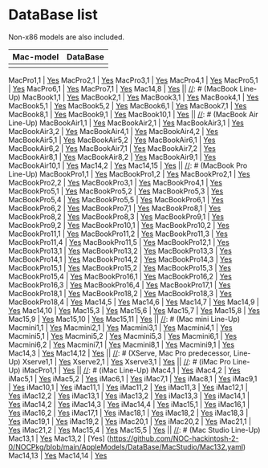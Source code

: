 DataBase list
=============
Non-x86 models are also included.

| Mac-model | DataBase |
|:----------|:---------|
||
[//]: # (Mac Pro Line-Up)
MacPro1,1 | [Yes](https://github.com/acidanthera/OpenCorePkg/blob/master/AppleModels/DataBase/MacPro/MP11.yaml)
MacPro2,1 | [Yes](https://github.com/acidanthera/OpenCorePkg/blob/master/AppleModels/DataBase/MacPro/MP21.yaml)
MacPro3,1 | [Yes](https://github.com/acidanthera/OpenCorePkg/blob/master/AppleModels/DataBase/MacPro/MP31.yaml)
MacPro4,1 | [Yes](https://github.com/acidanthera/OpenCorePkg/blob/master/AppleModels/DataBase/MacPro/MP41.yaml)
MacPro5,1 | [Yes](https://github.com/acidanthera/OpenCorePkg/blob/master/AppleModels/DataBase/MacPro/MP51.yaml)
MacPro6,1 | [Yes](https://github.com/acidanthera/OpenCorePkg/blob/master/AppleModels/DataBase/MacPro/MP61.yaml)
MacPro7,1 | [Yes](https://github.com/acidanthera/OpenCorePkg/blob/master/AppleModels/DataBase/MacPro/MP71.yaml)
Mac14,8 | [Yes](https://github.com/NOC-hackintosh-2-0/NOCPkg/blob/main/AppleModels/DataBase/MacPro/Mac148.yaml)
||
[//]: # (MacBook Line-Up)
MacBook1,1 | [Yes](https://github.com/acidanthera/OpenCorePkg/blob/master/AppleModels/DataBase/MacBook/MB11.yaml)
MacBook2,1 | [Yes](https://github.com/acidanthera/OpenCorePkg/blob/master/AppleModels/DataBase/MacBook/MB21.yaml)
MacBook3,1 | [Yes](https://github.com/acidanthera/OpenCorePkg/blob/master/AppleModels/DataBase/MacBook/MB31.yaml)
MacBook4,1 | [Yes](https://github.com/acidanthera/OpenCorePkg/blob/master/AppleModels/DataBase/MacBook/MB41.yaml)
MacBook5,1 | [Yes](https://github.com/acidanthera/OpenCorePkg/blob/master/AppleModels/DataBase/MacBook/MB51.yaml)
MacBook5,2 | [Yes](https://github.com/acidanthera/OpenCorePkg/blob/master/AppleModels/DataBase/MacBook/MB52.yaml)
MacBook6,1 | [Yes](https://github.com/acidanthera/OpenCorePkg/blob/master/AppleModels/DataBase/MacBook/MB61.yaml)
MacBook7,1 | [Yes](https://github.com/acidanthera/OpenCorePkg/blob/master/AppleModels/DataBase/MacBook/MB71.yaml)
MacBook8,1 | [Yes](https://github.com/acidanthera/OpenCorePkg/blob/master/AppleModels/DataBase/MacBook/MB81.yaml)
MacBook9,1 | [Yes](https://github.com/acidanthera/OpenCorePkg/blob/master/AppleModels/DataBase/MacBook/MB91.yaml)
MacBook10,1 | [Yes](https://github.com/acidanthera/OpenCorePkg/blob/master/AppleModels/DataBase/MacBook/MB101.yaml)
||
[//]: # (MacBook Air Line-Up)
MacBookAir1,1 | [Yes](https://github.com/acidanthera/OpenCorePkg/blob/master/AppleModels/DataBase/MacBookAir/MBA11.yaml)
MacBookAir2,1 | [Yes](https://github.com/acidanthera/OpenCorePkg/blob/master/AppleModels/DataBase/MacBookAir/MBA21.yaml)
MacBookAir3,1 | [Yes](https://github.com/acidanthera/OpenCorePkg/blob/master/AppleModels/DataBase/MacBookAir/MBA31.yaml)
MacBookAir3,2 | [Yes](https://github.com/acidanthera/OpenCorePkg/blob/master/AppleModels/DataBase/MacBookAir/MBA32.yaml)
MacBookAir4,1 | [Yes](https://github.com/acidanthera/OpenCorePkg/blob/master/AppleModels/DataBase/MacBookAir/MBA41.yaml)
MacBookAir4,2 | [Yes](https://github.com/acidanthera/OpenCorePkg/blob/master/AppleModels/DataBase/MacBookAir/MBA42.yaml)
MacBookAir5,1 | [Yes](https://github.com/acidanthera/OpenCorePkg/blob/master/AppleModels/DataBase/MacBookAir/MBA51.yaml)
MacBookAir5,2 | [Yes](https://github.com/acidanthera/OpenCorePkg/blob/master/AppleModels/DataBase/MacBookAir/MBA52.yaml)
MacBookAir6,1 | [Yes](https://github.com/acidanthera/OpenCorePkg/blob/master/AppleModels/DataBase/MacBookAir/MBA61.yaml)
MacBookAir6,2 | [Yes](https://github.com/acidanthera/OpenCorePkg/blob/master/AppleModels/DataBase/MacBookAir/MBA62.yaml)
MacBookAir7,1 | [Yes](https://github.com/acidanthera/OpenCorePkg/blob/master/AppleModels/DataBase/MacBookAir/MBA71.yaml)
MacBookAir7,2 | [Yes](https://github.com/acidanthera/OpenCorePkg/blob/master/AppleModels/DataBase/MacBookAir/MBA72.yaml)
MacBookAir8,1 | [Yes](https://github.com/acidanthera/OpenCorePkg/blob/master/AppleModels/DataBase/MacBookAir/MBA81.yaml)
MacBookAir8,2 | [Yes](https://github.com/acidanthera/OpenCorePkg/blob/master/AppleModels/DataBase/MacBookAir/MBA82.yaml)
MacBookAir9,1 | [Yes](https://github.com/acidanthera/OpenCorePkg/blob/master/AppleModels/DataBase/MacBookAir/MBA91.yaml)
MacBookAir10,1 | [Yes](https://github.com/NOC-hackintosh-2-0/NOCPkg/blob/main/AppleModels/DataBase/MacBookAir/MacBookAir101.yaml)
Mac14,2 | [Yes](https://github.com/NOC-hackintosh-2-0/NOCPkg/blob/main/AppleModels/DataBase/MacBookAir/Mac142.yaml)
Mac14,15 | [Yes](https://github.com/NOC-hackintosh-2-0/NOCPkg/blob/main/AppleModels/DataBase/MacBookAir/Mac1415.yaml)
||
[//]: # (MacBook Pro Line-Up)
MacBookPro1,1 | [Yes](https://github.com/acidanthera/OpenCorePkg/blob/master/AppleModels/DataBase/MacBookPro/MBP11.yaml)
MacBookPro1,2 | [Yes](https://github.com/acidanthera/OpenCorePkg/blob/master/AppleModels/DataBase/MacBookPro/MBP12.yaml)
MacBookPro2,1 | [Yes](https://github.com/acidanthera/OpenCorePkg/blob/master/AppleModels/DataBase/MacBookPro/MBP21.yaml)
MacBookPro2,2 | [Yes](https://github.com/acidanthera/OpenCorePkg/blob/master/AppleModels/DataBase/MacBookPro/MBP22.yaml)
MacBookPro3,1 | [Yes](https://github.com/acidanthera/OpenCorePkg/blob/master/AppleModels/DataBase/MacBookPro/MBP31.yaml)
MacBookPro4,1 | [Yes](https://github.com/acidanthera/OpenCorePkg/blob/master/AppleModels/DataBase/MacBookPro/MBP41.yaml)
MacBookPro5,1 | [Yes](https://github.com/acidanthera/OpenCorePkg/blob/master/AppleModels/DataBase/MacBookPro/MBP51.yaml)
MacBookPro5,2 | [Yes](https://github.com/acidanthera/OpenCorePkg/blob/master/AppleModels/DataBase/MacBookPro/MBP52.yaml)
MacBookPro5,3 | [Yes](https://github.com/acidanthera/OpenCorePkg/blob/master/AppleModels/DataBase/MacBookPro/MBP53.yaml)
MacBookPro5,4 | [Yes](https://github.com/acidanthera/OpenCorePkg/blob/master/AppleModels/DataBase/MacBookPro/MBP54.yaml)
MacBookPro5,5 | [Yes](https://github.com/acidanthera/OpenCorePkg/blob/master/AppleModels/DataBase/MacBookPro/MBP55.yaml)
MacBookPro6,1 | [Yes](https://github.com/acidanthera/OpenCorePkg/blob/master/AppleModels/DataBase/MacBookPro/MBP61.yaml)
MacBookPro6,2 | [Yes](https://github.com/acidanthera/OpenCorePkg/blob/master/AppleModels/DataBase/MacBookPro/MBP62.yaml)
MacBookPro7,1 | [Yes](https://github.com/acidanthera/OpenCorePkg/blob/master/AppleModels/DataBase/MacBookPro/MBP71.yaml)
MacBookPro8,1 | [Yes](https://github.com/acidanthera/OpenCorePkg/blob/master/AppleModels/DataBase/MacBookPro/MBP81.yaml)
MacBookPro8,2 | [Yes](https://github.com/acidanthera/OpenCorePkg/blob/master/AppleModels/DataBase/MacBookPro/MBP82.yaml)
MacBookPro8,3 | [Yes](https://github.com/acidanthera/OpenCorePkg/blob/master/AppleModels/DataBase/MacBookPro/MBP83.yaml)
MacBookPro9,1 | [Yes](https://github.com/acidanthera/OpenCorePkg/blob/master/AppleModels/DataBase/MacBookPro/MBP91.yaml)
MacBookPro9,2 | [Yes](https://github.com/acidanthera/OpenCorePkg/blob/master/AppleModels/DataBase/MacBookPro/MBP91.yaml)
MacBookPro10,1 | [Yes](https://github.com/acidanthera/OpenCorePkg/blob/master/AppleModels/DataBase/MacBookPro/MBP101.yaml)
MacBookPro10,2 | [Yes](https://github.com/acidanthera/OpenCorePkg/blob/master/AppleModels/DataBase/MacBookPro/MBP102.yaml)
MacBookPro11,1 | [Yes](https://github.com/acidanthera/OpenCorePkg/blob/master/AppleModels/DataBase/MacBookPro/MBP111.yaml)
MacBookPro11,2 | [Yes](https://github.com/acidanthera/OpenCorePkg/blob/master/AppleModels/DataBase/MacBookPro/MBP112.yaml)
MacBookPro11,3 | [Yes](https://github.com/acidanthera/OpenCorePkg/blob/master/AppleModels/DataBase/MacBookPro/MBP113.yaml)
MacBookPro11,4 | [Yes](https://github.com/acidanthera/OpenCorePkg/blob/master/AppleModels/DataBase/MacBookPro/MBP114.yaml)
MacBookPro11,5 | [Yes](https://github.com/acidanthera/OpenCorePkg/blob/master/AppleModels/DataBase/MacBookPro/MBP115.yaml)
MacBookPro12,1 | [Yes](https://github.com/acidanthera/OpenCorePkg/blob/master/AppleModels/DataBase/MacBookPro/MBP121.yaml)
MacBookPro13,1 | [Yes](https://github.com/acidanthera/OpenCorePkg/blob/master/AppleModels/DataBase/MacBookPro/MBP131.yaml)
MacBookPro13,2 | [Yes](https://github.com/acidanthera/OpenCorePkg/blob/master/AppleModels/DataBase/MacBookPro/MBP132.yaml)
MacBookPro13,3 | [Yes](https://github.com/acidanthera/OpenCorePkg/blob/master/AppleModels/DataBase/MacBookPro/MBP133.yaml)
MacBookPro14,1 | [Yes](https://github.com/acidanthera/OpenCorePkg/blob/master/AppleModels/DataBase/MacBookPro/MBP141.yaml)
MacBookPro14,2 | [Yes](https://github.com/acidanthera/OpenCorePkg/blob/master/AppleModels/DataBase/MacBookPro/MBP142.yaml)
MacBookPro14,3 | [Yes](https://github.com/acidanthera/OpenCorePkg/blob/master/AppleModels/DataBase/MacBookPro/MBP143.yaml)
MacBookPro15,1 | [Yes](https://github.com/acidanthera/OpenCorePkg/blob/master/AppleModels/DataBase/MacBookPro/MBP151.yaml)
MacBookPro15,2 | [Yes](https://github.com/acidanthera/OpenCorePkg/blob/master/AppleModels/DataBase/MacBookPro/MBP152.yaml)
MacBookPro15,3 | [Yes](https://github.com/acidanthera/OpenCorePkg/blob/master/AppleModels/DataBase/MacBookPro/MBP153.yaml)
MacBookPro15,4 | [Yes](https://github.com/acidanthera/OpenCorePkg/blob/master/AppleModels/DataBase/MacBookPro/MBP154.yaml)
MacBookPro16,1 | [Yes](https://github.com/acidanthera/OpenCorePkg/blob/master/AppleModels/DataBase/MacBookPro/MBP161.yaml)
MacBookPro16,2 | [Yes](https://github.com/acidanthera/OpenCorePkg/blob/master/AppleModels/DataBase/MacBookPro/MBP162.yaml)
MacBookPro16,3 | [Yes](https://github.com/acidanthera/OpenCorePkg/blob/master/AppleModels/DataBase/MacBookPro/MBP163.yaml)
MacBookPro16,4 | [Yes](https://github.com/acidanthera/OpenCorePkg/blob/master/AppleModels/DataBase/MacBookPro/MBP164.yaml)
MacBookPro17,1 | [Yes](https://github.com/NOC-hackintosh-2-0/NOCPkg/blob/main/AppleModels/DataBase/MacBookPro/MacBookPro171.yaml)
MacBookPro18,1 | [Yes](https://github.com/NOC-hackintosh-2-0/NOCPkg/blob/main/AppleModels/DataBase/MacBookPro/MacBookPro181.yaml)
MacBookPro18,2 | [Yes](https://github.com/NOC-hackintosh-2-0/NOCPkg/blob/main/AppleModels/DataBase/MacBookPro/MacBookPro182.yaml)
MacBookPro18,3 | [Yes](https://github.com/NOC-hackintosh-2-0/NOCPkg/blob/main/AppleModels/DataBase/MacBookPro/MacBookPro183.yaml)
MacBookPro18,4 | [Yes](https://github.com/NOC-hackintosh-2-0/NOCPkg/blob/main/AppleModels/DataBase/MacBookPro/MacBookPro184.yaml)
Mac14,5 | [Yes](https://github.com/NOC-hackintosh-2-0/NOCPkg/blob/main/AppleModels/DataBase/MacBookPro/Mac145.yaml)
Mac14,6 | [Yes](https://github.com/NOC-hackintosh-2-0/NOCPkg/blob/main/AppleModels/DataBase/MacBookPro/Mac146.yaml)
Mac14,7 | [Yes](https://github.com/NOC-hackintosh-2-0/NOCPkg/blob/main/AppleModels/DataBase/MacBookPro/Mac147.yaml)
Mac14,9 | [Yes](https://github.com/NOC-hackintosh-2-0/NOCPkg/blob/main/AppleModels/DataBase/MacBookPro/Mac149.yaml)
Mac14,10 | [Yes](https://github.com/NOC-hackintosh-2-0/NOCPkg/blob/main/AppleModels/DataBase/MacBookPro/Mac1410.yaml)
Mac15,3 | [Yes](https://github.com/NOC-hackintosh-2-0/NOCPkg/blob/main/AppleModels/DataBase/MacBookPro/Mac153.yaml)
Mac15,6 | [Yes](https://github.com/NOC-hackintosh-2-0/NOCPkg/blob/main/AppleModels/DataBase/MacBookPro/Mac156.yaml)
Mac15,7 | [Yes](https://github.com/NOC-hackintosh-2-0/NOCPkg/blob/main/AppleModels/DataBase/MacBookPro/Mac157.yaml)
Mac15,8 | [Yes](https://github.com/NOC-hackintosh-2-0/NOCPkg/blob/main/AppleModels/DataBase/MacBookPro/Mac158.yaml)
Mac15,9 | [Yes](https://github.com/NOC-hackintosh-2-0/NOCPkg/blob/main/AppleModels/DataBase/MacBookPro/Mac159.yaml)
Mac15,10 | [Yes](https://github.com/NOC-hackintosh-2-0/NOCPkg/blob/main/AppleModels/DataBase/MacBookPro/Mac1510.yaml)
Mac15,11 | [Yes](https://github.com/NOC-hackintosh-2-0/NOCPkg/blob/main/AppleModels/DataBase/MacBookPro/Mac1511.yaml)
||
[//]: # (Mac mini Line-Up)
Macmini1,1 | [Yes](https://github.com/acidanthera/OpenCorePkg/blob/master/AppleModels/DataBase/Macmini/MM11.yaml)
Macmini2,1 | [Yes](https://github.com/acidanthera/OpenCorePkg/blob/master/AppleModels/DataBase/Macmini/MM21.yaml)
Macmini3,1 | [Yes](https://github.com/acidanthera/OpenCorePkg/blob/master/AppleModels/DataBase/Macmini/MM31.yaml)
Macmini4,1 | [Yes](https://github.com/acidanthera/OpenCorePkg/blob/master/AppleModels/DataBase/Macmini/MM41.yaml)
Macmini5,1 | [Yes](https://github.com/acidanthera/OpenCorePkg/blob/master/AppleModels/DataBase/Macmini/MM51.yaml)
Macmini5,2 | [Yes](https://github.com/acidanthera/OpenCorePkg/blob/master/AppleModels/DataBase/Macmini/MM52.yaml)
Macmini5,3 | [Yes](https://github.com/acidanthera/OpenCorePkg/blob/master/AppleModels/DataBase/Macmini/MM53.yaml)
Macmini6,1 | [Yes](https://github.com/acidanthera/OpenCorePkg/blob/master/AppleModels/DataBase/Macmini/MM61.yaml)
Macmini6,2 | [Yes](https://github.com/acidanthera/OpenCorePkg/blob/master/AppleModels/DataBase/Macmini/MM62.yaml)
Macmini7,1 | [Yes](https://github.com/acidanthera/OpenCorePkg/blob/master/AppleModels/DataBase/Macmini/MM71.yaml)
Macmini8,1 | [Yes](https://github.com/acidanthera/OpenCorePkg/blob/master/AppleModels/DataBase/Macmini/MM81.yaml)
Macmini9,1 | [Yes](https://github.com/NOC-hackintosh-2-0/NOCPkg/blob/main/AppleModels/DataBase/MacMini/MacMini91.yaml)
Mac14,3 | [Yes](https://github.com/NOC-hackintosh-2-0/NOCPkg/blob/main/AppleModels/DataBase/MacMini/Mac143.yaml)
Mac14,12 | [Yes](https://github.com/NOC-hackintosh-2-0/NOCPkg/blob/main/AppleModels/DataBase/MacMini/Mac1412.yaml)
||
[//]: # (XServe, Mac Pro predecessor, Line-Up)
Xserve1,1 | [Yes](https://github.com/acidanthera/OpenCorePkg/blob/master/AppleModels/DataBase/Xserve/XS11.yaml)
Xserve2,1 | [Yes](https://github.com/acidanthera/OpenCorePkg/blob/master/AppleModels/DataBase/Xserve/XS21.yaml)
Xserve3,1 | [Yes](https://github.com/acidanthera/OpenCorePkg/blob/master/AppleModels/DataBase/Xserve/XS31.yaml)
||
[//]: # (iMac Pro Line-Up)
iMacPro1,1 | [Yes](https://github.com/acidanthera/OpenCorePkg/blob/master/AppleModels/DataBase/iMacPro/IMP11.yaml)
||
[//]: # (iMac Line-Up)
iMac4,1 | [Yes](https://github.com/acidanthera/OpenCorePkg/blob/master/AppleModels/DataBase/iMac/IM41.yaml)
iMac4,2 | [Yes](https://github.com/acidanthera/OpenCorePkg/blob/master/AppleModels/DataBase/iMac/IM42.yaml)
iMac5,1 | [Yes](https://github.com/acidanthera/OpenCorePkg/blob/master/AppleModels/DataBase/iMac/IM51.yaml)
iMac5,2 | [Yes](https://github.com/acidanthera/OpenCorePkg/blob/master/AppleModels/DataBase/iMac/IM52.yaml)
iMac6,1 | [Yes](https://github.com/acidanthera/OpenCorePkg/blob/master/AppleModels/DataBase/iMac/IM61.yaml)
iMac7,1 | [Yes](https://github.com/acidanthera/OpenCorePkg/blob/master/AppleModels/DataBase/iMac/IM71.yaml)
iMac8,1 | [Yes](https://github.com/acidanthera/OpenCorePkg/blob/master/AppleModels/DataBase/iMac/IM81.yaml)
iMac9,1 | [Yes](https://github.com/acidanthera/OpenCorePkg/blob/master/AppleModels/DataBase/iMac/IM91.yaml)
iMac10,1 | [Yes](https://github.com/acidanthera/OpenCorePkg/blob/master/AppleModels/DataBase/iMac/IM101.yaml)
iMac11,1 | [Yes](https://github.com/acidanthera/OpenCorePkg/blob/master/AppleModels/DataBase/iMac/IM111.yaml)
iMac11,2 | [Yes](https://github.com/acidanthera/OpenCorePkg/blob/master/AppleModels/DataBase/iMac/IM112.yaml)
iMac11,3 | [Yes](https://github.com/acidanthera/OpenCorePkg/blob/master/AppleModels/DataBase/iMac/IM113.yaml)
iMac12,1 | [Yes](https://github.com/acidanthera/OpenCorePkg/blob/master/AppleModels/DataBase/iMac/IM121.yaml)
iMac12,2 | [Yes](https://github.com/acidanthera/OpenCorePkg/blob/master/AppleModels/DataBase/iMac/IM122.yaml)
iMac13,1 | [Yes](https://github.com/acidanthera/OpenCorePkg/blob/master/AppleModels/DataBase/iMac/IM131.yaml)
iMac13,2 | [Yes](https://github.com/acidanthera/OpenCorePkg/blob/master/AppleModels/DataBase/iMac/IM132.yaml)
iMac13,3 | [Yes](https://github.com/acidanthera/OpenCorePkg/blob/master/AppleModels/DataBase/iMac/IM133.yaml)
iMac14,1 | [Yes](https://github.com/acidanthera/OpenCorePkg/blob/master/AppleModels/DataBase/iMac/IM141.yaml)
iMac14,2 | [Yes](https://github.com/acidanthera/OpenCorePkg/blob/master/AppleModels/DataBase/iMac/IM142.yaml)
iMac14,3 | [Yes](https://github.com/acidanthera/OpenCorePkg/blob/master/AppleModels/DataBase/iMac/IM143.yaml)
iMac14,4 | [Yes](https://github.com/acidanthera/OpenCorePkg/blob/master/AppleModels/DataBase/iMac/IM144.yaml)
iMac15,1 | [Yes](https://github.com/acidanthera/OpenCorePkg/blob/master/AppleModels/DataBase/iMac/IM151.yaml)
iMac16,1 | [Yes](https://github.com/acidanthera/OpenCorePkg/blob/master/AppleModels/DataBase/iMac/IM161.yaml)
iMac16,2 | [Yes](https://github.com/acidanthera/OpenCorePkg/blob/master/AppleModels/DataBase/iMac/IM162.yaml)
iMac17,1 | [Yes](https://github.com/acidanthera/OpenCorePkg/blob/master/AppleModels/DataBase/iMac/IM171.yaml)
iMac18,1 | [Yes](https://github.com/acidanthera/OpenCorePkg/blob/master/AppleModels/DataBase/iMac/IM181.yaml)
iMac18,2 | [Yes](https://github.com/acidanthera/OpenCorePkg/blob/master/AppleModels/DataBase/iMac/IM182.yaml)
iMac18,3 | [Yes](https://github.com/acidanthera/OpenCorePkg/blob/master/AppleModels/DataBase/iMac/IM183.yaml)
iMac19,1 | [Yes](https://github.com/acidanthera/OpenCorePkg/blob/master/AppleModels/DataBase/iMac/IM191.yaml)
iMac19,2 | [Yes](https://github.com/acidanthera/OpenCorePkg/blob/master/AppleModels/DataBase/iMac/IM192.yaml)
iMac20,1 | [Yes](https://github.com/acidanthera/OpenCorePkg/blob/master/AppleModels/DataBase/iMac/IM201.yaml)
iMac20,2 | [Yes](https://github.com/acidanthera/OpenCorePkg/blob/master/AppleModels/DataBase/iMac/IM202.yaml)
iMac21,1 | [Yes](https://github.com/NOC-hackintosh-2-0/NOCPkg/blob/main/AppleModels/DataBase/iMac/iMac211.yaml)
iMac21,2 | [Yes](https://github.com/NOC-hackintosh-2-0/NOCPkg/blob/main/AppleModels/DataBase/iMac/iMac212.yaml)
Mac15,4 | [Yes](https://github.com/NOC-hackintosh-2-0/NOCPkg/blob/main/AppleModels/DataBase/iMac/Mac154.yaml)
Mac15,5 | [Yes](https://github.com/NOC-hackintosh-2-0/NOCPkg/blob/main/AppleModels/DataBase/iMac/Mac155.yaml)
||
[//]: # (Mac Studio Line-Up)
Mac13,1 | [Yes](https://github.com/NOC-hackintosh-2-0/NOCPkg/blob/main/AppleModels/DataBase/MacStudio/Mac131.yaml)
Mac13,2 | [Yes] (https://github.com/NOC-hackintosh-2-0/NOCPkg/blob/main/AppleModels/DataBase/MacStudio/Mac132.yaml)
Mac14,13 | [Yes](https://github.com/NOC-hackintosh-2-0/NOCPkg/blob/main/AppleModels/DataBase/MacStudio/Mac1413.yaml)
Mac14,14 | [Yes](https://github.com/NOC-hackintosh-2-0/NOCPkg/blob/main/AppleModels/DataBase/MacStudio/Mac1414.yaml)
